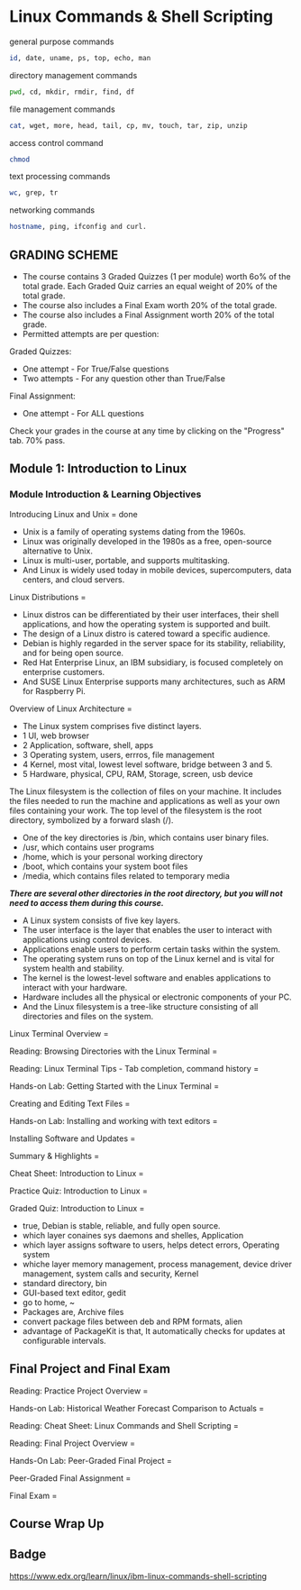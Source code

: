 # Linux Commands & Shell Scripting

general purpose commands
```bash
id, date, uname, ps, top, echo, man
```
directory management commands
```bash
pwd, cd, mkdir, rmdir, find, df
```
file management commands
```bash
cat, wget, more, head, tail, cp, mv, touch, tar, zip, unzip
```
access control command
```bash
chmod
```
text processing commands
```bash
wc, grep, tr
```
networking commands
```bash
hostname, ping, ifconfig and curl.
```
## GRADING SCHEME

* The course contains 3 Graded Quizzes (1 per module) worth 6o% of the total grade. Each Graded Quiz carries an equal weight of 20% of the total grade.
* The course also includes a Final Exam worth 20% of the total grade.
* The course also includes a Final Assignment worth 20% of the total grade.
* Permitted attempts are per question:

Graded Quizzes:
* One attempt - For True/False questions
* Two attempts - For any question other than True/False

Final Assignment:
* One attempt - For ALL questions

Check your grades in the course at any time by clicking on the "Progress" tab. 70% pass.

## Module 1: Introduction to Linux

### Module Introduction & Learning Objectives

Introducing Linux and Unix = done

* Unix is a family of operating systems dating from the 1960s.
* Linux was originally developed in the 1980s as a free, open-source alternative to Unix.
* Linux is multi-user, portable, and supports multitasking.
* And Linux is widely used today in mobile devices, supercomputers, data centers, and cloud servers.

Linux Distributions = 

* Linux distros can be differentiated by their user interfaces,
their shell applications, and how the operating system is supported and built.
* The design of a Linux distro is catered toward a specific audience.
* Debian is highly regarded in the server space for its stability, reliability,
and for being open source.
* Red Hat Enterprise Linux, an IBM subsidiary, is focused completely on enterprise customers.
* And SUSE Linux Enterprise supports many architectures, such as ARM for Raspberry Pi.

Overview of Linux Architecture =

* The Linux system comprises five distinct layers.
* 1 UI, web browser
* 2 Application, software, shell, apps
* 3 Operating system, users, errros, file management
* 4 Kernel, most vital, lowest level software, bridge between 3 and 5.
* 5 Hardware, physical, CPU, RAM, Storage, screen, usb device

The Linux filesystem is the collection of files on your machine. It includes the files
needed to run the machine and applications as well as your own files containing your
work.
The top level of the filesystem is the root directory, symbolized by a forward slash (/).

* One of the key directories is /bin, which contains user binary files.
* /usr, which contains user programs
* /home, which is your personal working directory
* /boot, which contains your system boot files
* /media, which contains files related to temporary media 

***There are several other directories in the root directory, but you will not need to access them during this course.***

* A Linux system consists of five key layers.
* The user interface is the layer that enables the user to interact with applications using
control devices​.
* Applications enable users to perform certain tasks within the system.
* The operating system runs on top of the Linux kernel and is vital for system health and
stability.
* The kernel is the lowest-level software and enables applications to interact with your
hardware.
* Hardware includes all the physical or electronic components of your PC.
* And the Linux filesystem is a tree-like structure consisting of all directories and
files on the system.

Linux Terminal Overview =

Reading: Browsing Directories with the Linux Terminal =

Reading: Linux Terminal Tips - Tab completion, command history =

Hands-on Lab: Getting Started with the Linux Terminal =

Creating and Editing Text Files =

Hands-on Lab: Installing and working with text editors =

Installing Software and Updates =

Summary & Highlights =

Cheat Sheet: Introduction to Linux =

Practice Quiz: Introduction to Linux =

Graded Quiz: Introduction to Linux =

* true, Debian is stable, reliable, and fully open source.
* which layer conaines sys daemons and shelles,  Application
* which layer assigns software to users, helps detect errors, Operating system
* whiche layer memory management, process management, device driver management, system calls and security, Kernel
* standard directory, bin
* GUI-based text editor, gedit
* go to home, ~
* Packages are, Archive files
* convert package files between deb and RPM formats, alien
* advantage of PackageKit is that, It automatically checks for updates at configurable intervals.


## Final Project and Final Exam

Reading: Practice Project Overview =

Hands-on Lab: Historical Weather Forecast Comparison to Actuals =

Reading: Cheat Sheet: Linux Commands and Shell Scripting =

Reading: Final Project Overview =

Hands-On Lab: Peer-Graded Final Project =

Peer-Graded Final Assignment =

Final Exam =

## Course Wrap Up

## Badge

https://www.edx.org/learn/linux/ibm-linux-commands-shell-scripting